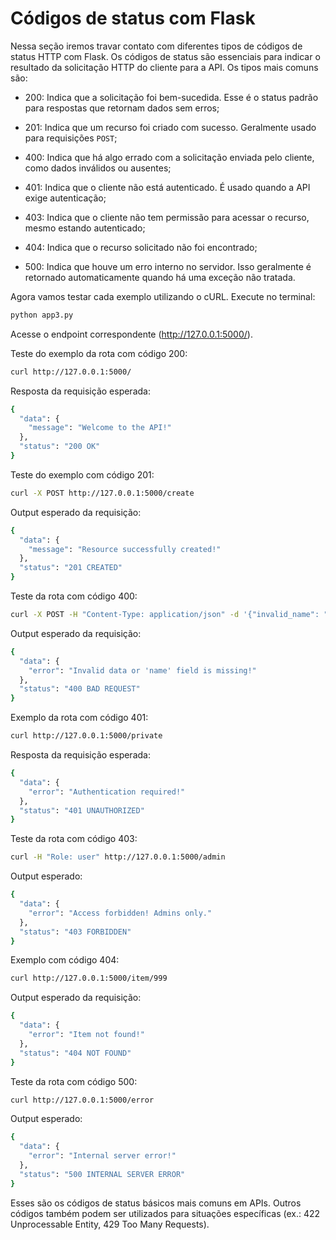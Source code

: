 # Códigos de status com Flask 

Nessa seção iremos travar contato com diferentes tipos de códigos de status HTTP com Flask. Os códigos de status são essenciais para indicar o resultado da solicitação HTTP do cliente para a API. Os tipos mais comuns são: 

- 200: Indica que a solicitação foi bem-sucedida. Esse é o status padrão para respostas que retornam dados sem erros; 

- 201: Indica que um recurso foi criado com sucesso. Geralmente usado para requisições `POST`; 

- 400: Indica que há algo errado com a solicitação enviada pelo cliente, como dados inválidos ou ausentes; 

- 401: Indica que o cliente não está autenticado. É usado quando a API exige autenticação; 

- 403: Indica que o cliente não tem permissão para acessar o recurso, mesmo estando autenticado; 

- 404: Indica que o recurso solicitado não foi encontrado; 

- 500: Indica que houve um erro interno no servidor. Isso geralmente é retornado automaticamente quando há uma exceção não tratada. 

Agora vamos testar cada exemplo utilizando o cURL. Execute no terminal: 

```bash 
python app3.py 
``` 

Acesse o endpoint correspondente (http://127.0.0.1:5000/). 

Teste do exemplo da rota com código 200: 

```bash 
curl http://127.0.0.1:5000/ 
``` 

Resposta da requisição esperada: 

```bash 
{
  "data": {
    "message": "Welcome to the API!"
  },
  "status": "200 OK"
}
``` 

Teste do exemplo com código 201: 

```bash 
curl -X POST http://127.0.0.1:5000/create 
``` 

Output esperado da requisição: 

```bash 
{
  "data": {
    "message": "Resource successfully created!"
  },
  "status": "201 CREATED"
}
```` 

Teste da rota com código 400: 

```bash 
curl -X POST -H "Content-Type: application/json" -d '{"invalid_name": "John"}' http://127.0.0.1:5000/validate 
``` 

Output esperado da requisição: 

```bash 
{
  "data": {
    "error": "Invalid data or 'name' field is missing!"
  },
  "status": "400 BAD REQUEST"
}
``` 

Exemplo da rota com código 401: 

```bash 
curl http://127.0.0.1:5000/private 
``` 

Resposta da requisição esperada: 

```bash 
{
  "data": {
    "error": "Authentication required!"
  },
  "status": "401 UNAUTHORIZED"
}
``` 

Teste da rota com código 403: 

```bash 
curl -H "Role: user" http://127.0.0.1:5000/admin 
``` 

Output esperado: 

```bash 
{
  "data": {
    "error": "Access forbidden! Admins only."
  },
  "status": "403 FORBIDDEN"
}
``` 

Exemplo com código 404: 

```bash 
curl http://127.0.0.1:5000/item/999 
``` 

Output esperado da requisição: 

```bash 
{
  "data": {
    "error": "Item not found!"
  },
  "status": "404 NOT FOUND"
}
```

Teste da rota com código 500: 

```bash 
curl http://127.0.0.1:5000/error 
``` 

Output esperado: 

```bash 
{
  "data": {
    "error": "Internal server error!"
  },
  "status": "500 INTERNAL SERVER ERROR"
}
```

Esses são os códigos de status básicos mais comuns em APIs. Outros códigos também podem ser utilizados para situações específicas (ex.: 422 Unprocessable Entity, 429 Too Many Requests). 